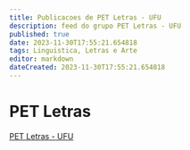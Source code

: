 ```yaml
---
title: Publicacoes de PET Letras - UFU
description: feed do grupo PET Letras - UFU
published: true
date: 2023-11-30T17:55:21.654818
tags: Linguistica, Letras e Arte
editor: markdown
dateCreated: 2023-11-30T17:55:21.654818
---
```


# PET Letras
[PET Letras - UFU](/grupo/160PETLetrasUFU.md)